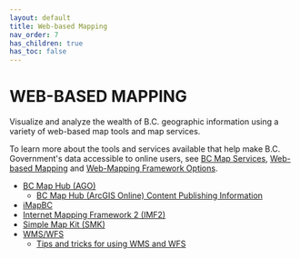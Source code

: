 ```yaml
---
layout: default
title: Web-based Mapping
nav_order: 7
has_children: true
has_toc: false
---
```


# WEB-BASED MAPPING

Visualize and analyze the wealth of B.C. geographic information using a variety of web-based map tools and map services.

To learn more about the tools and services available that help make B.C. Government's data accessible to online users, see [BC Map Services](https://www2.gov.bc.ca/gov/content?id=95D78D544B244F34B89223EF069DF74E), [Web-based Mapping](https://www2.gov.bc.ca/gov/content?id=347AC53EB6F84601841241BD51FF3871) and [Web-Mapping Framework Options](https://bcgov.github.io/bcwebmaps-options/web-mapping-frameworks).


+ [BC Map Hub (AGO)](https://www2.gov.bc.ca/gov/content?id=DE0602BB42664AA28C9F059D45CC1CC2)  
  + [BC Map Hub (ArcGIS Online) Content Publishing Information](dps_maphub_w.md)
+ [iMapBC](https://www2.gov.bc.ca/gov/content?id=C52F8C3BFE8C4110A63171337F363F43)
+ [Internet Mapping Framework 2 (IMF2)](https://bcgov.github.io/bcwebmaps-options/web-mapping-frameworks/imf2.html)
+ [Simple Map Kit (SMK)](https://bcgov.github.io/bcwebmaps-options/web-mapping-frameworks/smk.html)
+ [WMS/WFS](https://www2.gov.bc.ca/gov/content?id=95D78D544B244F34B89223EF069DF74E)
  + [Tips and tricks for using WMS and WFS](tips_tricks_webservices.md)
